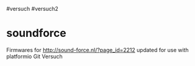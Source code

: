 #versuch
#versuch2
# soundforce
Firmwares for http://sound-force.nl/?page_id=2212 updated for use with platformio
Git Versuch
